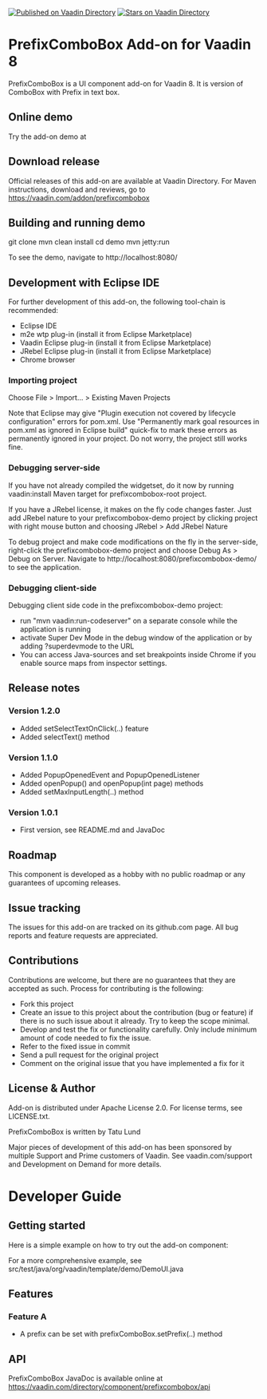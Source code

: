 [![Published on Vaadin  Directory](https://img.shields.io/badge/Vaadin%20Directory-published-00b4f0.svg)](https://vaadin.com/directory/component/prefixcombobox)
[![Stars on Vaadin Directory](https://img.shields.io/vaadin-directory/star/prefixcombobox.svg)](https://vaadin.com/directory/component/prefixcombobox)

# PrefixComboBox Add-on for Vaadin 8

PrefixComboBox is a UI component add-on for Vaadin 8. It is version of ComboBox with Prefix in text box.

## Online demo

Try the add-on demo at <url of the online demo>

## Download release

Official releases of this add-on are available at Vaadin Directory. For Maven instructions, download and reviews, go to https://vaadin.com/addon/prefixcombobox

## Building and running demo

git clone <url of the PrefixComboBox repository>
mvn clean install
cd demo
mvn jetty:run

To see the demo, navigate to http://localhost:8080/

## Development with Eclipse IDE

For further development of this add-on, the following tool-chain is recommended:
- Eclipse IDE
- m2e wtp plug-in (install it from Eclipse Marketplace)
- Vaadin Eclipse plug-in (install it from Eclipse Marketplace)
- JRebel Eclipse plug-in (install it from Eclipse Marketplace)
- Chrome browser

### Importing project

Choose File > Import... > Existing Maven Projects

Note that Eclipse may give "Plugin execution not covered by lifecycle configuration" errors for pom.xml. Use "Permanently mark goal resources in pom.xml as ignored in Eclipse build" quick-fix to mark these errors as permanently ignored in your project. Do not worry, the project still works fine. 

### Debugging server-side

If you have not already compiled the widgetset, do it now by running vaadin:install Maven target for prefixcombobox-root project.

If you have a JRebel license, it makes on the fly code changes faster. Just add JRebel nature to your prefixcombobox-demo project by clicking project with right mouse button and choosing JRebel > Add JRebel Nature

To debug project and make code modifications on the fly in the server-side, right-click the prefixcombobox-demo project and choose Debug As > Debug on Server. Navigate to http://localhost:8080/prefixcombobox-demo/ to see the application.

### Debugging client-side

Debugging client side code in the prefixcombobox-demo project:
  - run "mvn vaadin:run-codeserver" on a separate console while the application is running
  - activate Super Dev Mode in the debug window of the application or by adding ?superdevmode to the URL
  - You can access Java-sources and set breakpoints inside Chrome if you enable source maps from inspector settings.
 
## Release notes

### Version 1.2.0
- Added setSelectTextOnClick(..) feature
- Added selectText() method

### Version 1.1.0
- Added PopupOpenedEvent and PopupOpenedListener
- Added openPopup() and openPopup(int page) methods
- Added setMaxInputLength(..) method 

### Version 1.0.1
- First version, see README.md and JavaDoc

## Roadmap

This component is developed as a hobby with no public roadmap or any guarantees of upcoming releases. 

## Issue tracking

The issues for this add-on are tracked on its github.com page. All bug reports and feature requests are appreciated. 

## Contributions

Contributions are welcome, but there are no guarantees that they are accepted as such. Process for contributing is the following:
- Fork this project
- Create an issue to this project about the contribution (bug or feature) if there is no such issue about it already. Try to keep the scope minimal.
- Develop and test the fix or functionality carefully. Only include minimum amount of code needed to fix the issue.
- Refer to the fixed issue in commit
- Send a pull request for the original project
- Comment on the original issue that you have implemented a fix for it

## License & Author

Add-on is distributed under Apache License 2.0. For license terms, see LICENSE.txt.

PrefixComboBox is written by Tatu Lund

Major pieces of development of this add-on has been sponsored by multiple Support and
Prime customers of Vaadin. See vaadin.com/support and Development on Demand for more details.

# Developer Guide

## Getting started

Here is a simple example on how to try out the add-on component:

For a more comprehensive example, see src/test/java/org/vaadin/template/demo/DemoUI.java

## Features

### Feature A

- A prefix can be set with prefixComboBox.setPrefix(..) method

## API

PrefixComboBox JavaDoc is available online at https://vaadin.com/directory/component/prefixcombobox/api
